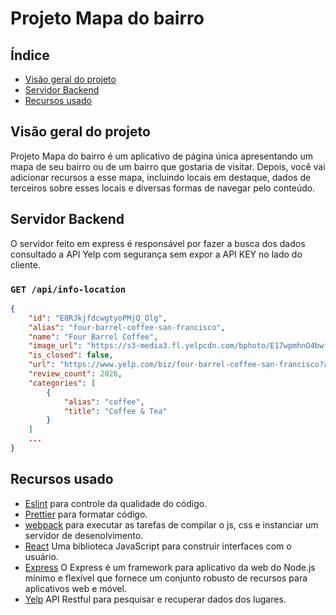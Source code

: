# Projeto Mapa do bairro

## Índice

-   [Visão geral do projeto](#visão-geral-do-projeto)
-   [Servidor Backend](#servidor-backend)
-   [Recursos usado](#recursos-usado)

## Visão geral do projeto

Projeto Mapa do bairro é um aplicativo de página única apresentando um mapa de seu bairro ou de um bairro que gostaria de visitar. Depois, você vai adicionar recursos a esse mapa, incluindo locais em destaque, dados de terceiros sobre esses locais e diversas formas de navegar pelo conteúdo.

## Servidor Backend

O servidor feito em express é responsável por fazer a busca dos dados consultado a API Yelp com segurança sem expor a API KEY no lado do cliente.

### `GET /api/info-location`

```json
{
    "id": "E8RJkjfdcwgtyoPMjQ_Olg",
    "alias": "four-barrel-coffee-san-francisco",
    "name": "Four Barrel Coffee",
    "image_url": "https://s3-media3.fl.yelpcdn.com/bphoto/E17wpmhnO4bwfT_MVgaIJw/o.jpg",
    "is_closed": false,
    "url": "https://www.yelp.com/biz/four-barrel-coffee-san-francisco?adjust_creative=SievNtXqfMhXBryNjcG8Iw&utm_campaign=yelp_api_v3&utm_medium=api_v3_business_search&utm_source=SievNtXqfMhXBryNjcG8Iw",
    "review_count": 2026,
    "categories": [
        {
            "alias": "coffee",
            "title": "Coffee & Tea"
        }
    ]
    ...
}
```

## Recursos usado

-   [Eslint](https://eslint.org/) para controle da qualidade do código.
-   [Prettier](https://prettier.io/) para formatar código.
-   [webpack](https://webpack.js.org/) para executar as tarefas de compilar o js, css e instanciar um servidor de desenolvimento.
-   [React](https://reactjs.org/) Uma biblioteca JavaScript para construir interfaces com o usuário.
-   [Express](https://expressjs.com/pt-br/) O Express é um framework para aplicativo da web do Node.js mínimo e flexível que fornece um conjunto robusto de recursos para aplicativos web e móvel.
-   [Yelp](https://www.yelp.com/developers) API Restful para pesquisar e recuperar dados dos lugares.
